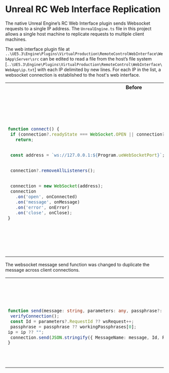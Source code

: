 # Unreal RC Web Interface Replication

The native Unreal Engine’s RC Web Interface plugin sends Websocket requests to a single IP address. The `UnrealEngine.ts` file in this project allows a single host machine to replicate requests to multiple client machines.

The web interface plugin file at `..\UE5.3\Engine\Plugins\VirtualProduction\RemoteControlWebInterface\WebApp\Server\src` can be edited to read a file from the host’s file system [`..\UE5.3\Engine\Plugins\VirtualProduction\RemoteControl\WebInterface\WebApp\ip.txt`] with each IP delimited by new lines. For each IP in the list, a websocket connection is established to the host's web interface.

<table>
<tr>
<th>Before</th>
<th>After</th>
</tr>
<tr>
<td>
<pre>
 
```typescript
function connect() {
 if (connection?.readyState === WebSocket.OPEN || connection?.readyState === WebSocket.CONNECTING)
   return;


 const address = `ws://127.0.0.1:${Program.ueWebSocketPort}`;


 connection?.removeAllListeners();


 connection = new WebSocket(address);
 connection
   .on('open', onConnected)
   .on('message', onMessage)
   .on('error', onError)
   .on('close', onClose);
}
```

</pre>
</td>
<td>

```typescript
function connect() {
 if (connection?.readyState === WebSocket.OPEN || connection?.readyState === WebSocket.CONNECTING)
   return;


 const address = `ws://127.0.0.1:${Program.ueWebSocketPort}`;


 connection?.removeAllListeners();


 connection = new WebSocket(address);
 connection
   .on('open', onConnected)
   .on('message', onMessage)
   .on('error', onError)
   .on('close', onClose);
 ips.forEach((value, index) => {
   const customAddress = `ws://${value}:${Program.ueWebSocketPort}`;


   connections[index] = new WebSocket(customAddress);
   connections[index]
       .on('open', onConnected)
       .on('message', onMessage)
       .on('error', onError)
       .on('close', onClose);
 });
}
```

</td>
</tr>
</table>

 The websocket message send function was changed to duplicate the message across client connections.

<table>
<tr>
<th>Before</th>
<th>After</th>
</tr>
<tr>
<td>
<pre>
 
```typescript
function send(message: string, parameters: any, passphrase?: string, ip?: string) {
 verifyConnection();
 const Id = parameters?.RequestId ?? wsRequest++;
 passphrase = passphrase ?? workingPassphrases[0];
ip = ip ?? "";
 connection.send(JSON.stringify({ MessageName: message, Id, Passphrase: passphrase, ForwardedFor: ip, Parameters: parameters}));
}
```

</pre>
</td>
<td>

```typescript
function send(message: string, parameters: any, passphrase?: string, ip?: string) {
 verifyConnection();
 const Id = parameters?.RequestId ?? wsRequest++;
 passphrase = passphrase ?? workingPassphrases[0];
ip = ip ?? "";
 connection.send(JSON.stringify({ MessageName: message, Id, Passphrase: passphrase, ForwardedFor: ip, Parameters: parameters}));
 //Another one of these per connection
 connections.forEach(conn => {
   conn.send(JSON.stringify({ MessageName: message, Id, Passphrase: passphrase, ForwardedFor: ip, Parameters: parameters}));
 });


}
```

</td>
</tr>
</table>
